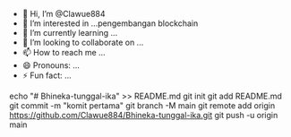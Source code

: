 - 👋 Hi, I’m @Clawue884
- 👀 I’m interested in ...pengembangan blockchain
- 🌱 I’m currently learning ...
- 💞️ I’m looking to collaborate on ...
- 📫 How to reach me ...
- 😄 Pronouns: ...
- ⚡ Fun fact: ...

<!---
Clawue884/Clawue884 is a ✨ special ✨ repository because its `README.md` (this file) appears on your GitHub profile.
You can click the Preview link to take a look at your changes.
--->
echo "# Bhineka-tunggal-ika" >> README.md 
git init 
git add README.md 
git commit -m "komit pertama" 
git branch -M main 
git remote add origin https://github.com/Clawue884/Bhineka-tunggal-ika.git
 git push -u origin main
